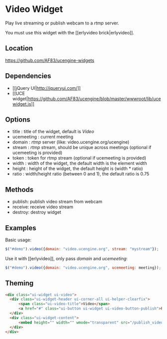 # Video Widget

Play live streaming or publish webcam to a *rtmp* server.

You must use this widget with the [[erlyvideo brick|erlyvideo]].

## Location

https://github.com/AF83/ucengine-widgets

## Dependencies

* [[jQuery UI|http://jqueryui.com/]]
* [[UCE widget|https://github.com/AF83/ucengine/blob/master/wwwroot/lib/ucewidget.js]]

## Options

* title : title of the widget, default is *Video*
* ucemeeting : current meeting
* domain : *rtmp* server (like: video.ucengine.org/ucengine)
* stream : *rtmp* stream, should be unique across meetings (optional if ucemeeting is provided)
* token : token for rtmp stream (optional if ucemeeting is provided)
* width : width of the widget, the default width is the element width
* height : height of the widget, the default height is (width * ratio)
* ratio : width/height ratio (between 0 and 1), the default ratio is 0.75

## Methods

* publish: publish video stream from webcam
* receive: receive video stream
* destroy: destroy widget

## Examples

Basic usage:

```javascript
$("#demo").video({domain: "video.ucengine.org", stream: "mystream"});
```

Use it with [[erlyvideo]], only pass *domain* and *ucemeeting*:

```javascript
$("#demo").video({domain: "video.ucengine.org", ucemeeting: meeting});
```

## Theming

```html
<div class="ui-widget ui-video">
  <div class="ui-widget-header ui-corner-all ui-helper-clearfix">
      <span class="ui-video-title">Video</span>
      <a href="#" class="ui-button ui-widget ui-video-button-publish">Publish</a>
  </div>
  <div class="ui-widget-content">
      <embed height="" width="" wmode="transparent" src="/publish_video.swf" flashvars="" quality="75" type="application/x-shockwave-flash">
  </div>
</div>
```
